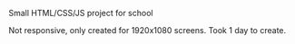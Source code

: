 Small HTML/CSS/JS project for school

Not responsive, only created for 1920x1080 screens.
Took 1 day to create.
